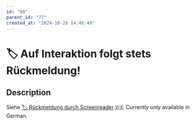 ```yaml
---
id: "80"
parent_id: "77"
created_at: "2024-10-28 14:46:49"
---
```


# 🏷️ Auf Interaktion folgt stets Rückmeldung!

## Description

Siehe [🏷️ Rückmeldung durch Screenreader](/en/tags/ruckmeldung-durch-screenreader).🇩🇪 Currently only available in German.
